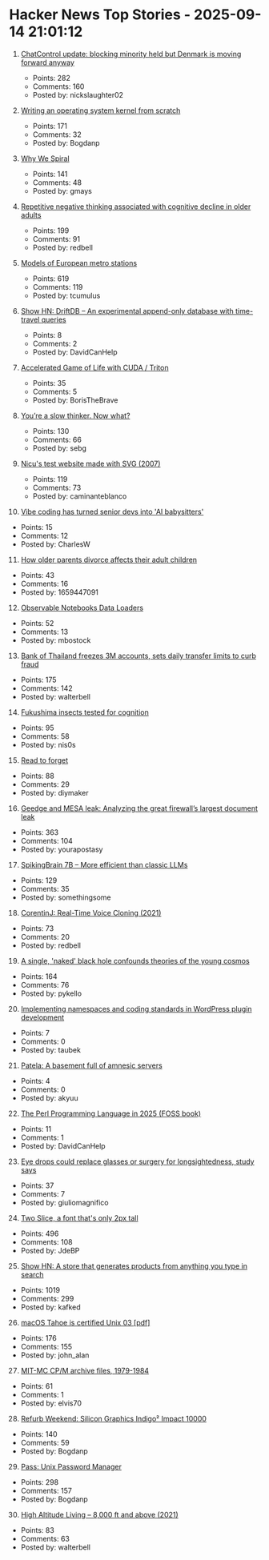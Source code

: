 # Hacker News Top Stories - 2025-09-14 21:01:12

1. [ChatControl update: blocking minority held but Denmark is moving forward anyway](https://disobey.net/@yawnbox/115203365485529363)
   - Points: 282
   - Comments: 160
   - Posted by: nickslaughter02

2. [Writing an operating system kernel from scratch](https://popovicu.com/posts/writing-an-operating-system-kernel-from-scratch/)
   - Points: 171
   - Comments: 32
   - Posted by: Bogdanp

3. [Why We Spiral](https://behavioralscientist.org/why-we-spiral/)
   - Points: 141
   - Comments: 48
   - Posted by: gmays

4. [Repetitive negative thinking associated with cognitive decline in older adults](https://bmcpsychiatry.biomedcentral.com/articles/10.1186/s12888-025-06815-2)
   - Points: 199
   - Comments: 91
   - Posted by: redbell

5. [Models of European metro stations](http://stations.albertguillaumes.cat/)
   - Points: 619
   - Comments: 119
   - Posted by: tcumulus

6. [Show HN: DriftDB – An experimental append-only database with time-travel queries](https://github.com/DavidLiedle/DriftDB)
   - Points: 8
   - Comments: 2
   - Posted by: DavidCanHelp

7. [Accelerated Game of Life with CUDA / Triton](https://www.boristhebrave.com/2025/09/11/accelerated-game-of-life-with-cuda-triton/)
   - Points: 35
   - Comments: 5
   - Posted by: BorisTheBrave

8. [You’re a slow thinker. Now what?](https://chillphysicsenjoyer.substack.com/p/youre-a-slow-thinker-now-what)
   - Points: 130
   - Comments: 66
   - Posted by: sebg

9. [Nicu's test website made with SVG (2007)](https://svg.nicubunu.ro/)
   - Points: 119
   - Comments: 73
   - Posted by: caminanteblanco

10. [Vibe coding has turned senior devs into 'AI babysitters'](https://techcrunch.com/2025/09/14/vibe-coding-has-turned-senior-devs-into-ai-babysitters-but-they-say-its-worth-it/)
   - Points: 15
   - Comments: 12
   - Posted by: CharlesW

11. [How older parents divorce affects their adult children](https://www.bbc.com/future/article/20250912-how-grey-divorce-affects-adult-children)
   - Points: 43
   - Comments: 16
   - Posted by: 1659447091

12. [Observable Notebooks Data Loaders](https://observablehq.com/notebook-kit/data-loaders)
   - Points: 52
   - Comments: 13
   - Posted by: mbostock

13. [Bank of Thailand freezes 3M accounts, sets daily transfer limits to curb fraud](https://www.thaienquirer.com/57752/bot-freezes-3-million-accounts-sets-daily-transfer-limits-of-50000-200000-baht-to-curb-6-billion-baht-scam-losses/)
   - Points: 175
   - Comments: 142
   - Posted by: walterbell

14. [Fukushima insects tested for cognition](https://news.cnrs.fr/articles/fukushima-insects-tested-for-cognition)
   - Points: 95
   - Comments: 58
   - Posted by: nis0s

15. [Read to forget](https://mo42.bearblog.dev/read-to-forget/)
   - Points: 88
   - Comments: 29
   - Posted by: diymaker

16. [Geedge and MESA leak: Analyzing the great firewall’s largest document leak](https://gfw.report/blog/geedge_and_mesa_leak/en/)
   - Points: 363
   - Comments: 104
   - Posted by: yourapostasy

17. [SpikingBrain 7B – More efficient than classic LLMs](https://github.com/BICLab/SpikingBrain-7B)
   - Points: 129
   - Comments: 35
   - Posted by: somethingsome

18. [CorentinJ: Real-Time Voice Cloning (2021)](https://github.com/CorentinJ/Real-Time-Voice-Cloning)
   - Points: 73
   - Comments: 20
   - Posted by: redbell

19. [A single, 'naked' black hole confounds theories of the young cosmos](https://www.quantamagazine.org/a-single-naked-black-hole-rewrites-the-history-of-the-universe-20250912/)
   - Points: 164
   - Comments: 76
   - Posted by: pykello

20. [Implementing namespaces and coding standards in WordPress plugin development](https://developer.wordpress.org/news/2025/09/implementing-namespaces-and-coding-standards-in-wordpress-plugin-development/)
   - Points: 7
   - Comments: 0
   - Posted by: taubek

21. [Patela: A basement full of amnesic servers](https://osservatorionessuno.org/blog/2025/05/patela-a-basement-full-of-amnesic-servers/)
   - Points: 4
   - Comments: 0
   - Posted by: akyuu

22. [The Perl Programming Language in 2025 (FOSS book)](https://github.com/cloudstreet-dev/The-PERL-Programming-Language/blob/main/01-why-perl-still-matters.md)
   - Points: 11
   - Comments: 1
   - Posted by: DavidCanHelp

23. [Eye drops could replace glasses or surgery for longsightedness, study says](https://www.theguardian.com/society/2025/sep/14/eye-drops-could-replace-glasses-surgery-longsighted-study)
   - Points: 37
   - Comments: 7
   - Posted by: giuliomagnifico

24. [Two Slice, a font that's only 2px tall](https://joefatula.com/twoslice.html)
   - Points: 496
   - Comments: 108
   - Posted by: JdeBP

25. [Show HN: A store that generates products from anything you type in search](https://anycrap.shop/)
   - Points: 1019
   - Comments: 299
   - Posted by: kafked

26. [macOS Tahoe is certified Unix 03 [pdf]](https://www.opengroup.org/openbrand/certificates/1223p.pdf)
   - Points: 176
   - Comments: 155
   - Posted by: john_alan

27. [MIT-MC CP/M archive files, 1979-1984](https://github.com/MITDDC/cpmarchive-1979-1984)
   - Points: 61
   - Comments: 1
   - Posted by: elvis70

28. [Refurb Weekend: Silicon Graphics Indigo² Impact 10000](http://oldvcr.blogspot.com/2025/09/refurb-weekend-silicon-graphics-indigo.html)
   - Points: 140
   - Comments: 59
   - Posted by: Bogdanp

29. [Pass: Unix Password Manager](https://www.passwordstore.org/)
   - Points: 298
   - Comments: 157
   - Posted by: Bogdanp

30. [High Altitude Living – 8,000 ft and above (2021)](https://studioq.com/blog/2021/5/30/high-altitude-living-8000-ft-and-above-2450-meters)
   - Points: 83
   - Comments: 63
   - Posted by: walterbell

